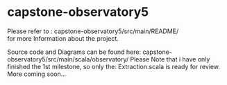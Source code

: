 # capstone-observatory5

Please refer to :        capstone-observatory5/src/main/README/   
for more Information about the project.

Source code and Diagrams can be found here:  capstone-observatory5/src/main/scala/observatory/
Please Note that i have only finished the 1st milestone, so only the:    Extraction.scala 
is ready for review.
More coming soon...
